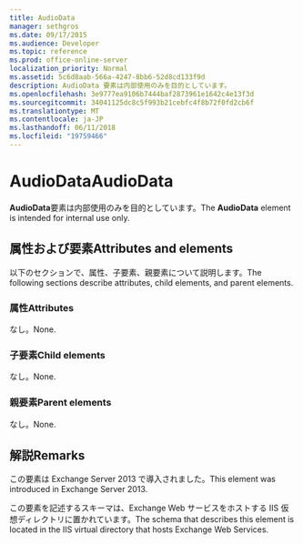 ```yaml
---
title: AudioData
manager: sethgros
ms.date: 09/17/2015
ms.audience: Developer
ms.topic: reference
ms.prod: office-online-server
localization_priority: Normal
ms.assetid: 5c6d8aab-566a-4247-8bb6-52d8cd133f9d
description: AudioData 要素は内部使用のみを目的としています。
ms.openlocfilehash: 3e9777ea9106b7444baf2873961e1642c4e13f3d
ms.sourcegitcommit: 34041125dc8c5f993b21cebfc4f8b72f0fd2cb6f
ms.translationtype: MT
ms.contentlocale: ja-JP
ms.lasthandoff: 06/11/2018
ms.locfileid: "19759466"
---
```

# <a name="audiodata"></a><span data-ttu-id="2bc1e-103">AudioData</span><span class="sxs-lookup"><span data-stu-id="2bc1e-103">AudioData</span></span>

<span data-ttu-id="2bc1e-104">**AudioData**要素は内部使用のみを目的としています。</span><span class="sxs-lookup"><span data-stu-id="2bc1e-104">The **AudioData** element is intended for internal use only.</span></span> 

## <a name="attributes-and-elements"></a><span data-ttu-id="2bc1e-105">属性および要素</span><span class="sxs-lookup"><span data-stu-id="2bc1e-105">Attributes and elements</span></span>

<span data-ttu-id="2bc1e-106">以下のセクションで、属性、子要素、親要素について説明します。</span><span class="sxs-lookup"><span data-stu-id="2bc1e-106">The following sections describe attributes, child elements, and parent elements.</span></span>
  
### <a name="attributes"></a><span data-ttu-id="2bc1e-107">属性</span><span class="sxs-lookup"><span data-stu-id="2bc1e-107">Attributes</span></span>

<span data-ttu-id="2bc1e-108">なし。</span><span class="sxs-lookup"><span data-stu-id="2bc1e-108">None.</span></span>
  
### <a name="child-elements"></a><span data-ttu-id="2bc1e-109">子要素</span><span class="sxs-lookup"><span data-stu-id="2bc1e-109">Child elements</span></span>

<span data-ttu-id="2bc1e-110">なし。</span><span class="sxs-lookup"><span data-stu-id="2bc1e-110">None.</span></span>
  
### <a name="parent-elements"></a><span data-ttu-id="2bc1e-111">親要素</span><span class="sxs-lookup"><span data-stu-id="2bc1e-111">Parent elements</span></span>

<span data-ttu-id="2bc1e-112">なし。</span><span class="sxs-lookup"><span data-stu-id="2bc1e-112">None.</span></span>
  
## <a name="remarks"></a><span data-ttu-id="2bc1e-113">解説</span><span class="sxs-lookup"><span data-stu-id="2bc1e-113">Remarks</span></span>

<span data-ttu-id="2bc1e-114">この要素は Exchange Server 2013 で導入されました。</span><span class="sxs-lookup"><span data-stu-id="2bc1e-114">This element was introduced in Exchange Server 2013.</span></span>
  
<span data-ttu-id="2bc1e-115">この要素を記述するスキーマは、Exchange Web サービスをホストする IIS 仮想ディレクトリに置かれています。</span><span class="sxs-lookup"><span data-stu-id="2bc1e-115">The schema that describes this element is located in the IIS virtual directory that hosts Exchange Web Services.</span></span>
  

